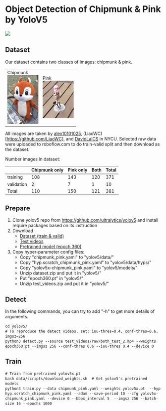 # Object Detection of Chipmunk & Pink by YoloV5

![](img/test_example.gif)

## Dataset

Our dataset contains two classes of images: chipmunk & pink.

<table cellpadding="0" cellspacing="0" width="100%">
  <tr>
    <td>Chipmunk<br /><img src="img/chipmunk.png" style="max-width:100px"/><br /></td>
    <td>Pink<br /><img src="img/pink.png" style="max-width:100px"/><br /></td>
  </tr>
</table>

All images are taken by [alex10101025](https://github.com/alex10101025),
(LiaoWC)[https://github.com/LiaoWC], and [DavidLaiCS](https://github.com/DavidLaiCS) in NYCU. Selected raw data were uploaded to roboflow.com to do train-valid
split and then download as the dataset.

Number images in dataset:

|  | Chipmunk only | Pink only | Both | Total |
| --- | --- | --- | --- | --- |
| training | 108 | 143 | 120 | 371 |
| validation | 2 | 7 | 1 | 10 |
| Total | 110 | 150 | 121 | 381 |

## Prepare



1. Clone yolov5 repo from https://github.com/ultralytics/yolov5 and install require packages based on its instruction
2. Download
   - [Dataset (train & valid)](https://drive.google.com/file/d/1AaBS7qI-MD2LQbjgsgV8c-lK7D_b8Sv1/view?usp=sharing)
   - [Test videos](https://drive.google.com/file/d/1JsEGN3dKEO1CRtmXeknISd8V1ysdc3xb/view?usp=sharing)
   - [Pretrained model (epoch 360)](https://drive.google.com/file/d/1Ib3Ukr1l5i5mKCj4GISs93c3uWXwxgzj/view?usp=sharing)
3. Copy hyper-parameter config files:
   - Copy "chipmunk_pink.yaml" to "yolov5/data/"
   - Copy "hyp.scratch_chipmunk_pink.yaml" to "yolov5/data/hyps/"
   - Copy "yolov5x-chipmunk_pink.yaml" to "yolov5/models/"
   - Unzip dataset.zip and put it in "yolov5/"
   - Put "epoch360.pt" in "yolov5/"
   - Unzip test_videos.zip and put it in "yolov5/"

## Detect

In the following commands, you can try to add "-h" to get more details of arguments. 

```shell
cd yolov5/
# To reproduce the detect videos, set: iou-thres=0.4, conf-thres=0.6, imgsz=256
python3 detect.py --source test_videos/raw/both_test_2.mp4 --weights epoch360.pt --imgsz 256 --conf-thres 0.6 --iou-thres 0.4 --device 0 
```

## Train

```shell
# Train from pretrained yolov5x.pt
bash data/scripts/download_weights.sh  # Get yolov5's pretrained models
python3 train.py --data chipmunk_pink.yaml --weights yolov5x.pt  --hyp hyp.scratch_chipmunk_pink.yaml --adam --save-period 10 --cfg yolov5x-chipmunk_pink.yaml --device 0 --bbox_interval 5  --imgsz 256 --batch-size 16 --epochs 1000
```


